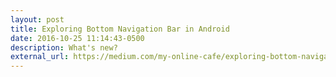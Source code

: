 ```yaml
---
layout: post
title: Exploring Bottom Navigation Bar in Android
date: 2016-10-25 11:14:43-0500
description: What's new?
external_url: https://medium.com/my-online-cafe/exploring-bottom-navigation-bar-in-android-a02fc4b9eebb
---
```

